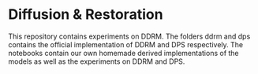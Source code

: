 # Diffusion & Restoration

This repository contains experiments on DDRM. 
The folders ddrm and dps contains the official implementation of DDRM and DPS respectively.
The notebooks contain our own homemade derived implementations of the models as well as the experiments on DDRM and DPS.
